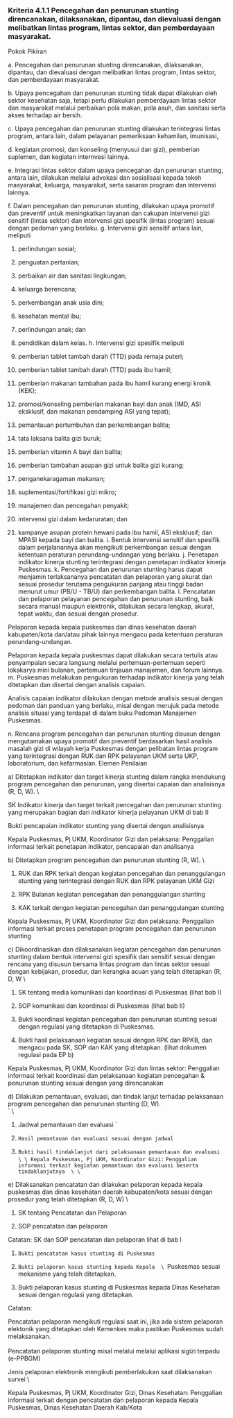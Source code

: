 
### Kriteria 4.1.1 Pencegahan dan penurunan  stunting  direncanakan, dilaksanakan, dipantau, dan dievaluasi dengan melibatkan lintas program, lintas sektor, dan pemberdayaan masyarakat. 



Pokok Pikiran 

a. Pencegahan dan penurunan stunting direncanakan, dilaksanakan, dipantau, dan dievaluasi dengan melibatkan lintas program, lintas sektor, dan pemberdayaan masyarakat. 

b. Upaya pencegahan dan penurunan stunting tidak dapat dilakukan oleh sektor kesehatan saja,  tetapi perlu dilakukan pemberdayaan lintas sektor dan masyarakat melalui perbaikan pola makan, pola asuh, dan sanitasi serta akses terhadap air bersih. 

c. Upaya pencegahan dan penurunan stunting dilakukan terintegrasi lintas program, antara lain, dalam pelayanan pemeriksaan kehamilan, imunisasi, 

d. kegiatan promosi, dan konseling (menyusui dan gizi), pemberian suplemen, dan kegiatan internvesi lainnya. 

e. Integrasi lintas sektor dalam upaya pencegahan dan penurunan stunting, antara lain, dilakukan melalui advokasi dan sosialisasi kepada tokoh masyarakat, keluarga, masyarakat, serta sasaran program dan intervensi lainnya. 

f. Dalam pencegahan dan penurunan  stunting, dilakukan upaya promotif dan preventif untuk meningkatkan layanan dan cakupan intervensi gizi sensitif (lintas sektor) dan intervensi gizi spesifik (lintas program) sesuai dengan pedoman yang berlaku. 
g. Intervensi gizi sensitif antara lain, meliputi 

1. perlindungan sosial; 

2. penguatan pertanian; 

3. perbaikan air dan sanitasi lingkungan; 

4. keluarga berencana; 

5. perkembangan anak usia dini; 

6. kesehatan mental ibu; 

7. perlindungan anak; dan 

8. pendidikan dalam kelas. 
h. Intervensi gizi spesifik meliputi 

1. pemberian tablet  tambah  darah  (TTD)  pada  remaja puteri; 

2. pemberian tablet tambah darah (TTD) pada ibu hamil; 

3. pemberian makanan tambahan pada ibu hamil kurang energi kronik (KEK); 

4. promosi/konseling pemberian makanan bayi dan anak (IMD, ASI eksklusif, dan makanan pendamping ASI yang tepat); 

5. pemantauan pertumbuhan dan perkembangan balita; 

6. tata laksana balita gizi buruk; 

7. pemberian vitamin A bayi dan balita; 

8. pemberian tambahan asupan gizi untuk balita gizi kurang; 

9. penganekaragaman makanan; 

10. suplementasi/fortifikasi gizi mikro; 

11. manajemen dan pencegahan penyakit; 

12. intervensi gizi dalam kedaruratan; dan 

13. kampanye asupan protein hewani pada ibu hamil, ASI eksklusif; dan MPASI kepada bayi dan balita. 
i. Bentuk intervensi sensitif dan spesifik dalam perjalanannya akan mengikuti perkembangan sesuai dengan ketentuan peraturan perundang-undangan yang berlaku. 
j. Penetapan indikator kinerja stunting terintegrasi dengan penetapan indikator kinerja Puskesmas. 
k. Pencegahan dan penurunan stunting harus dapat menjamin terlaksananya pencatatan dan pelaporan yang akurat dan sesuai  prosedur  terutama pengukuran panjang atau tinggi badan menurut umur (PB/U - TB/U) dan perkembangan balita. 
l. Pencatatan dan pelaporan pelayanan pencegahan dan penurunan stunting, baik secara manual maupun elektronik, dilakukan secara lengkap, akurat, tepat waktu, dan sesuai dengan prosedur. 

Pelaporan kepada kepala puskesmas dan dinas kesehatan daerah kabupaten/kota dan/atau pihak  lainnya  mengacu pada ketentuan peraturan perundang-undangan. 

Pelaporan kepada kepala puskesmas dapat dilakukan secara tertulis atau penyampaian secara langsung melalui pertemuan-pertemuan seperti lokakarya mini bulanan, pertemuan tinjauan manajemen, dan forum lainnya. 
m. Puskesmas melakukan pengukuran terhadap indikator kinerja yang telah ditetapkan dan disertai dengan analisis capaian. 

Analisis capaian indikator dilakukan dengan metode analisis sesuai dengan pedoman dan panduan yang berlaku, misal dengan merujuk pada metode analisis situasi yang terdapat di dalam buku Pedoman Manajemen Puskesmas. 


n. Rencana program pencegahan dan penurunan  stunting disusun dengan mengutamakan upaya promotif dan preventif berdasarkan hasil analisis masalah gizi di wilayah kerja Puskesmas dengan pelibatan lintas program yang terintegrasi dengan RUK dan RPK pelayanan UKM serta UKP, laboratorium, dan kefarmasian. 
Elemen Penilaian 




 a) Ditetapkan indikator dan target kinerja stunting dalam rangka mendukung program pencegahan dan penurunan, yang disertai capaian dan analisisnya (R, D, W). \




SK Indikator kinerja dan target terkait pencegahan dan penurunan stunting yang merupakan bagian dari indikator kinerja pelayanan UKM di bab II 
 
Bukti pencapaian indikator stunting yang disertai dengan analisisnya 
 
Kepala Puskesmas, Pj UKM, Koordinator Gizi dan pelaksana: Penggalian informasi terkait penetapan indikator, pencapaian dan analisanya 




 b) Ditetapkan program pencegahan dan penurunan stunting (R, W).  \




1. RUK dan RPK terkait dengan kegiatan pencegahan dan penanggulangan stunting yang terintegrasi dengan RUK dan RPK pelayanan UKM Gizi 


2. RPK Bulanan kegiatan pencegahan dan penanggulangan stunting 


3. KAK terkait dengan kegiatan pencegahan dan penanggulangan stunting 
 
 
Kepala Puskesmas, Pj UKM, Koordinator Gizi dan pelaksana: Penggalian informasi terkait proses penetapan program pencegahan dan penurunan stunting 
 




 c) Dikoordinasikan dan dilaksanakan kegiatan pencegahan dan penurunan stunting dalam bentuk intervensi gizi spesifik dan sensitif sesuai dengan rencana yang disusun bersama lintas program dan lintas sektor sesuai dengan kebijakan, prosedur, dan kerangka acuan yang telah ditetapkan (R, D, W  \




1. SK tentang media komunikasi dan koordinasi di Puskesmas (lihat bab I) 


2. SOP komunikasi dan koordinasi di Puskesmas (lihat bab II) 
1. Bukti koordinasi kegiatan pencegahan dan penurunan stunting sesuai dengan regulasi yang ditetapkan di Puskesmas. 

2. Bukti hasil pelaksanaan kegiatan sesuai dengan RPK dan RPKB, dan mengacu pada SK, SOP dan KAK yang ditetapkan. (lihat dokumen regulasi pada EP b) 
 
Kepala Puskesmas, Pj UKM, Koordinator Gizi dan lintas sektor: Penggalian informasi terkait koordinasi dan pelaksanaan kegiatan pencegahan & penurunan stunting sesuai dengan yang direncanakan 
 




 d) Dilakukan pemantauan, evaluasi, dan tindak lanjut terhadap pelaksanaan program pencegahan dan penurunan stunting (D, W).  \
 ` \
1. Jadwal pemantauan dan evaluasi `

2. `Hasil pemantauan dan evaluasi sesuai dengan jadwal `

3. `Bukti hasil tindaklanjut dari pelaksanaan pemantauan dan evaluasi  \
  \
Kepala Puskesmas, Pj UKM, Koordinator Gizi:` `Penggalian informasi terkait kegiatan pemantauan dan evaluasi beserta tindaklanjutnya  \
  \
`


 e) Dilaksanakan pencatatan dan dilakukan pelaporan kepada kepala puskesmas dan dinas kesehatan daerah kabupaten/kota sesuai dengan prosedur yang telah ditetapkan (R, D, W) \




1. SK tentang Pencatatan dan Pelaporan 


2. SOP pencatatan dan pelaporan 



Catatan: SK dan SOP pencatatan dan pelaporan lihat di bab I 

1. `Bukti pencatatan kasus stunting di Puskesmas `

2. `Bukti pelaporan kasus stunting kepada Kepala  \
`Puskesmas sesuai mekanisme yang telah ditetapkan. 

3. Bukti pelaporan kasus stunting di Puskesmas kepada Dinas Kesehatan sesuai dengan regulasi yang ditetapkan. 

Catatan: 

Pencatatan pelaporan mengikuti regulasi saat ini, jika ada sistem pelaporan elektonik yang ditetapkan oleh Kemenkes maka pastikan Puskesmas sudah melaksanakan.  \
  \
Pencatatan pelaporan stunting misal melalui melalui aplikasi sigizi terpadu (e-PPBGM) 

 

Jenis pelaporan elektronik mengikuti pemberlakukan saat dilaksanakan survei  \




 
Kepala Puskesmas, Pj UKM, Koordinator Gizi, Dinas Kesehatan: Penggalian informasi terkait dengan pencatatan dan pelaporan kepada Kepala Puskesmas, Dinas Kesehatan Daerah Kab/Kota 
 
 
 
 
 
 	 





